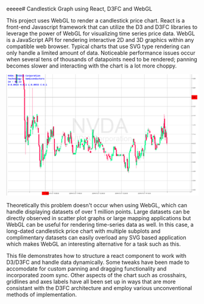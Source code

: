 eeeee#  Candlestick Graph using React, D3FC and WebGL

  This project uses WebGL to render a candlestick price chart. React is a front-end Javascript framework that can utilize the D3 and D3FC libraries to leverage the power of WebGL for visualizing time series price data. WebGL is a JavaScript API for rendering interactive 2D and 3D graphics within any compatible web browser. Typical charts that use SVG type rendering can only handle a limited amount of data. Noticeable performance issues occur when several tens of thousands of datapoints need to be rendered; panning becomes slower and interacting with the chart is a lot more choppy.
  
![Capture](Capture.PNG)
  
  Theoretically this problem doesn't occur when using WebGL, which can handle displaying datasets of over 1 million points. Large datasets can be directly observed in scatter plot graphs or large mapping applications but WebGL can be useful for rendering time-series data as well. In this case, a long-dated candlestick price chart with multiple subplots and complimentary datasets can easily overload any SVG based application which makes WebGL an interesting alternative for a task such as this. 
  
  This file demonstrates how to structure a react component to work with D3/D3FC and handle data dynamically. Some tweaks have been made to accomodate for custom panning and dragging functionality and incorporated zoom sync. Other aspects of the chart such as crosshairs, gridlines and axes labels have all been set up in ways that are more consistant with the D3FC architecture and employ various unconventional methods of implementation. 
 

